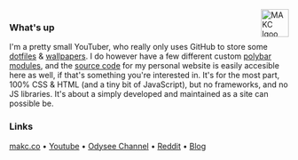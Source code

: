 <a href="https://makc.co">
    <img src="https://makccr.github.io/images/github-header.svg" alt="MAKC lgoo" title="MAKC" align="right" height="50" />
</a>

### What's up
I'm a pretty small YouTuber, who really only uses GitHub to store some [dotfiles](https://github.com/makccr/dot) & [wallpapers](https://github.com/makccr/wallpapers). I do however have a few different custom [polybar](https://github.com/makccr/awmp) [modules](https://github.com/makccr/pyt), and the [source code](https://github.com/makccr/makccr.github.io) for my personal website is easily accesible here as well, if that's something you're interested in. It's for the most part, 100% CSS & HTML (and a tiny bit of JavaScript), but no frameworks, and no JS libraries. It's about a simply developed and maintained as a site can possible be.

### Links
[makc.co](https://makc.co/) • [Youtube](https://www.youtube.com/channel/UCWh6YtclgTAzReTASc4uSKw) • [Odysee Channel](https://odysee.com/@makc:a) • [Reddit](https://www.reddit.com/user/mack_criswell) • [Blog](https://makccr.medium.com/)
